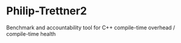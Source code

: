 # Philip-Trettner2
Benchmark and accountability tool for C++ compile-time overhead / compile-time health
